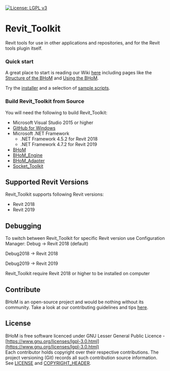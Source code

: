 [![License: LGPL v3](https://img.shields.io/badge/License-LGPL%20v3-blue.svg)](https://www.gnu.org/licenses/lgpl-3.0)

# Revit_Toolkit
Revit tools for use in other applications and repositories, and for the Revit tools plugin itself. 

### Quick start ##

A great place to start is reading our Wiki [here](https://github.com/BHoM/documentation/wiki) including pages like the [Structure of the BHoM](https://github.com/BHoM/documentation/wiki/Structure-of-the-BHoM) and [Using the BHoM](https://github.com/BHoM/documentation/wiki/Using-the-BHoM).

Try the [installer](http://bhom.xyz/assets/installers/v2.1/BHoM%20Alpha%20v2.1.0.5%20Installer.exe) and a selection of [sample scripts](https://github.com/BHoM/samples).

### Build Revit_Toolkit from Source ###
You will need the following to build Revit_Toolkit:
- Microsoft Visual Studio 2015 or higher
- [GitHub for Windows](https://windows.github.com/)
- Microsoft .NET Framework
    - .NET Framework 4.5.2 for Revit 2018
    - .NET Framework 4.7.2 for Revit 2019
- [BHoM](https://github.com/BHoM/BHoM)
- [BHoM_Engine](https://github.com/BHoM/BHoM_Engine)
- [BHoM_Adapter](https://github.com/BHoM/BHoM_Adapter)
- [Socket_Toolkit](https://github.com/BHoM/Socket_Toolkit)

## Supported Revit Versions ##
Revit_Toolkit supports following Revit versions:
- Revit 2018
- Revit 2019

## Debugging ##
To switch between Revit_Toolkit for specific Revit version use Configuration Manager:
Debug -> Revit 2018 (default)

Debug2018 -> Revit 2018

Debug2019 -> Revit 2019

Revit_Toolkit require Revit 2018 or higher to be installed on computer

## Contribute ##
BHoM is an open-source project and would be nothing without its community. Take a look at our contributing guidelines and tips [here](https://github.com/BHoM/BHoM/blob/master/CONTRIBUTING.md).

## License ##
BHoM is free software licenced under GNU Lesser General Public Licence - [https://www.gnu.org/licenses/lgpl-3.0.html](https://www.gnu.org/licenses/lgpl-3.0.html)  
Each contributor holds copyright over their respective contributions.
The project versioning (Git) records all such contribution source information.
See [LICENSE](https://github.com/BHoM/BHoM/blob/master/LICENSE) and [COPYRIGHT_HEADER](https://github.com/BHoM/BHoM/blob/master/COPYRIGHT_HEADER.txt).
